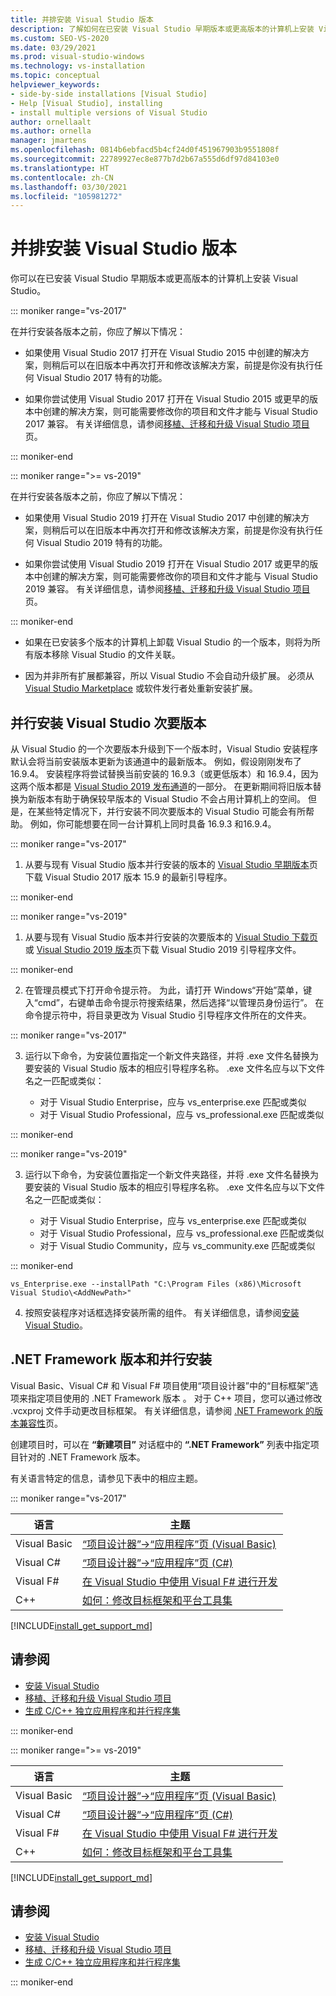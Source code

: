 ```yaml
---
title: 并排安装 Visual Studio 版本
description: 了解如何在已安装 Visual Studio 早期版本或更高版本的计算机上安装 Visual Studio。
ms.custom: SEO-VS-2020
ms.date: 03/29/2021
ms.prod: visual-studio-windows
ms.technology: vs-installation
ms.topic: conceptual
helpviewer_keywords:
- side-by-side installations [Visual Studio]
- Help [Visual Studio], installing
- install multiple versions of Visual Studio
author: ornellaalt
ms.author: ornella
manager: jmartens
ms.openlocfilehash: 0814b6ebfacd5b4cf24d0f451967903b9551808f
ms.sourcegitcommit: 22789927ec8e877b7d2b67a555d6df97d84103e0
ms.translationtype: HT
ms.contentlocale: zh-CN
ms.lasthandoff: 03/30/2021
ms.locfileid: "105981272"
---
```

# <a name="install-visual-studio-versions-side-by-side"></a>并排安装 Visual Studio 版本

你可以在已安装 Visual Studio 早期版本或更高版本的计算机上安装 Visual Studio。

::: moniker range="vs-2017"

在并行安装各版本之前，你应了解以下情况：

* 如果使用 Visual Studio 2017 打开在 Visual Studio 2015 中创建的解决方案，则稍后可以在旧版本中再次打开和修改该解决方案，前提是你没有执行任何 Visual Studio 2017 特有的功能。

* 如果你尝试使用 Visual Studio 2017 打开在 Visual Studio 2015 或更早的版本中创建的解决方案，则可能需要修改你的项目和文件才能与 Visual Studio 2017 兼容。 有关详细信息，请参阅[移植、迁移和升级 Visual Studio 项目](../porting/port-migrate-and-upgrade-visual-studio-projects.md?view=vs-2017&preserve-view=true)页。

::: moniker-end

::: moniker range=">= vs-2019"

在并行安装各版本之前，你应了解以下情况：

* 如果使用 Visual Studio 2019 打开在 Visual Studio 2017 中创建的解决方案，则稍后可以在旧版本中再次打开和修改该解决方案，前提是你没有执行任何 Visual Studio 2019 特有的功能。

* 如果你尝试使用 Visual Studio 2019 打开在 Visual Studio 2017 或更早的版本中创建的解决方案，则可能需要修改你的项目和文件才能与 Visual Studio 2019 兼容。 有关详细信息，请参阅[移植、迁移和升级 Visual Studio 项目](../porting/port-migrate-and-upgrade-visual-studio-projects.md)页。

::: moniker-end

* 如果在已安装多个版本的计算机上卸载 Visual Studio 的一个版本，则将为所有版本移除 Visual Studio 的文件关联。

* 因为并非所有扩展都兼容，所以 Visual Studio 不会自动升级扩展。 必须从 [Visual Studio Marketplace](https://marketplace.visualstudio.com/) 或软件发行者处重新安装扩展。

## <a name="install-minor-visual-studio-versions-side-by-side"></a>并行安装 Visual Studio 次要版本

从 Visual Studio 的一个次要版本升级到下一个版本时，Visual Studio 安装程序默认会将当前安装版本更新为该通道中的最新版本。 例如，假设刚刚发布了 16.9.4。 安装程序将尝试替换当前安装的 16.9.3（或更低版本）和 16.9.4，因为这两个版本都是 [Visual Studio 2019 发布通道](https://docs.microsoft.com/visualstudio/productinfo/release-rhythm)的一部分。 在更新期间将旧版本替换为新版本有助于确保较早版本的 Visual Studio 不会占用计算机上的空间。 但是，在某些特定情况下，并行安装不同次要版本的 Visual Studio 可能会有所帮助。 例如，你可能想要在同一台计算机上同时具备 16.9.3 和16.9.4。 

::: moniker range="vs-2017"

1. 从要与现有 Visual Studio 版本并行安装的版本的 [Visual Studio 早期版本](https://visualstudio.microsoft.com/vs/older-downloads/)页下载 Visual Studio 2017 版本 15.9 的最新引导程序。

::: moniker-end

::: moniker range="vs-2019"

1. 从要与现有 Visual Studio 版本并行安装的次要版本的 [Visual Studio 下载页](https://visualstudio.microsoft.com/downloads)或 [Visual Studio 2019 版本](https://docs.microsoft.com/visualstudio/releases/2019/history#installing-an-earlier-release)页下载 Visual Studio 2019 引导程序文件。

::: moniker-end


2. 在管理员模式下打开命令提示符。 为此，请打开 Windows“开始”菜单，键入“cmd”，右键单击命令提示符搜索结果，然后选择“以管理员身份运行”。 在命令提示符中，将目录更改为 Visual Studio 引导程序文件所在的文件夹。

::: moniker range="vs-2017"

3. 运行以下命令，为安装位置指定一个新文件夹路径，并将 .exe 文件名替换为要安装的 Visual Studio 版本的相应引导程序名称。 .exe 文件名应与以下文件名之一匹配或类似：

   * 对于 Visual Studio Enterprise，应与 vs_enterprise.exe 匹配或类似
   * 对于 Visual Studio Professional，应与 vs_professional.exe 匹配或类似

::: moniker-end

::: moniker range="vs-2019"

3. 运行以下命令，为安装位置指定一个新文件夹路径，并将 .exe 文件名替换为要安装的 Visual Studio 版本的相应引导程序名称。 .exe 文件名应与以下文件名之一匹配或类似：

   * 对于 Visual Studio Enterprise，应与 vs_enterprise.exe 匹配或类似
   * 对于 Visual Studio Professional，应与 vs_professional.exe 匹配或类似
   * 对于 Visual Studio Community，应与 vs_community.exe 匹配或类似

::: moniker-end 
  
   ```
   vs_Enterprise.exe --installPath "C:\Program Files (x86)\Microsoft Visual Studio\<AddNewPath>"
   ```

4. 按照安装程序对话框选择安装所需的组件。 有关详细信息，请参阅[安装 Visual Studio](install-visual-studio.md#step-4---choose-workloads)。

## <a name="net-framework-versions-and-side-by-side-installations"></a>.NET Framework 版本和并行安装

Visual Basic、Visual C# 和 Visual F# 项目使用“项目设计器”中的“目标框架”选项来指定项目使用的 .NET Framework 版本 。 对于 C++ 项目，您可以通过修改 .vcxproj 文件手动更改目标框架。 有关详细信息，请参阅 [.NET Framework 的版本兼容性](/dotnet/framework/migration-guide/version-compatibility)页。

创建项目时，可以在 **“新建项目”** 对话框中的 **“.NET Framework”** 列表中指定项目针对的 .NET Framework 版本。

有关语言特定的信息，请参见下表中的相应主题。

::: moniker range="vs-2017"

| 语言 | 主题 |
|--------------|-----------|
| Visual Basic | [“项目设计器”->“应用程序”页 (Visual Basic)](../ide/reference/application-page-project-designer-visual-basic.md?view=vs-2017&preserve-view=true) |
| Visual C# | [“项目设计器”->“应用程序”页 (C#)](../ide/reference/application-page-project-designer-csharp.md?view=vs-2017&preserve-view=true) |
| Visual F# | [在 Visual Studio 中使用 Visual F# 进行开发](../ide/fsharp-visual-studio.md?view=vs-2017&preserve-view=true) |
|C++ | [如何：修改目标框架和平台工具集](/cpp/build/how-to-modify-the-target-framework-and-platform-toolset/) |

[!INCLUDE[install_get_support_md](includes/install_get_support_md.md)]

## <a name="see-also"></a>请参阅

* [安装 Visual Studio](install-visual-studio.md?view=vs-2017&preserve-view=true)
* [移植、迁移和升级 Visual Studio 项目](../porting/port-migrate-and-upgrade-visual-studio-projects.md?view=vs-2017&preserve-view=true)
* [生成 C/C++ 独立应用程序和并行程序集](/cpp/build/building-c-cpp-isolated-applications-and-side-by-side-assemblies/)

::: moniker-end

::: moniker range=">= vs-2019"

| 语言 | 主题 |
|--------------|-----------|
| Visual Basic | [“项目设计器”->“应用程序”页 (Visual Basic)](../ide/reference/application-page-project-designer-visual-basic.md) |
| Visual C# | [“项目设计器”->“应用程序”页 (C#)](../ide/reference/application-page-project-designer-csharp.md) |
| Visual F# | [在 Visual Studio 中使用 Visual F# 进行开发](../ide/fsharp-visual-studio.md) |
| C++ | [如何：修改目标框架和平台工具集](/cpp/build/how-to-modify-the-target-framework-and-platform-toolset/) |

[!INCLUDE[install_get_support_md](includes/install_get_support_md.md)]

## <a name="see-also"></a>请参阅

* [安装 Visual Studio](install-visual-studio.md)
* [移植、迁移和升级 Visual Studio 项目](../porting/port-migrate-and-upgrade-visual-studio-projects.md)
* [生成 C/C++ 独立应用程序和并行程序集](/cpp/build/building-c-cpp-isolated-applications-and-side-by-side-assemblies/)

::: moniker-end
